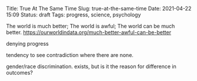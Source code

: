 Title: True At The Same Time
Slug: true-at-the-same-time
Date: 2021-04-22 15:09
Status: draft
Tags: progress, science, psychology

The world is much better; The world is awful; The world can be much better.
https://ourworldindata.org/much-better-awful-can-be-better


denying progress

tendency to see contradiction where there are none.

gender/race discrimination. exists, but is it the reason for difference in outcomes?

